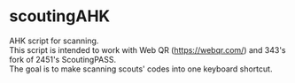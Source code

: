 # scoutingAHK
AHK script for scanning. <br />
This script is intended to work with Web QR (https://webqr.com/) and 343's fork of 2451's ScoutingPASS. <br />
The goal is to make scanning scouts' codes into one keyboard shortcut.
